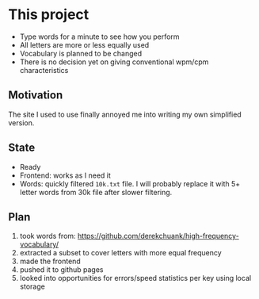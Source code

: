 # This project

- Type words for a minute to see how you perform
- All letters are more or less equally used
- Vocabulary is planned to be changed
- There is no decision yet on giving conventional wpm/cpm characteristics

## Motivation

The site I used to use finally annoyed me into writing my own simplified version.

## State

- Ready
- Frontend: works as I need it
- Words: quickly filtered `10k.txt` file. I will probably replace it with 5+ letter words from 30k file after slower filtering.

## Plan

1. took words from: https://github.com/derekchuank/high-frequency-vocabulary/
2. extracted a subset to cover letters with more equal frequency
3. made the frontend
4. pushed it to github pages
5. looked into opportunities for errors/speed statistics per key using local storage
